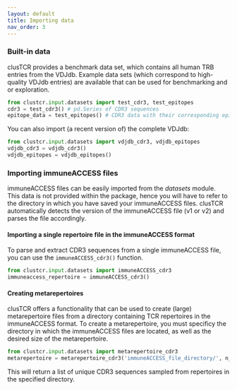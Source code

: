 ```yaml
---
layout: default
title: Importing data
nav_order: 3
---
```


### Built-in data

clusTCR provides a benchmark data set, which contains all human TRB entries from the VDJdb. Example data sets (which correspond to high-quality VDJdb entries) are available that can be used for benchmarking and or exploration.

```python
from clustcr.input.datasets import test_cdr3, test_epitopes
cdr3 = test_cdr3() # pd.Series of CDR3 sequences
epitope_data = test_epitopes() # CDR3 data with their corresponding epitopes
```

You can also import (a recent version of) the complete VDJdb:

```python
from clustcr.input.datasets import vdjdb_cdr3, vdjdb_epitopes
vdjdb_cdr3 = vdjdb_cdr3()
vdjdb_epitopes = vdjdb_epitopes()
```

### Importing immuneACCESS files

immuneACCESS files can be easily imported from the *datasets* module. This data is not provided within the package, hence you will have to refer to the directory in which you have saved your immuneACCESS files. clusTCR automatically detects the version of the immuneACCESS file (v1 or v2) and parses the file accordingly.

#### Importing a single repertoire file in the immuneACCESS format

To parse and extract CDR3 sequences from a single immuneACCESS file, you can use the `immuneACCESS_cdr3()` function.

```python
from clustcr.input.datasets import immuneACCESS_cdr3
immuneaccess_repertoire = immuneACCESS_cdr3()
```

#### Creating metarepertoires

clusTCR offers a functionality that can be used to create (large) metarepertoire files from a directory containing TCR repertoires in the immuneACCESS format. To create a metarepertoire, you must specificy the directory in which the immuneACCESS files are located, as well as the desired size of the metarepertoire.

```python
from clustcr.input.datasets import metarepertoire_cdr3
metarepertoire = metarepertoire_cdr3('immuneACCESS_file_directory/', n_sequences=10**6)
```

This will return a list of unique CDR3 sequences sampled from repertoires in the specified directory.

